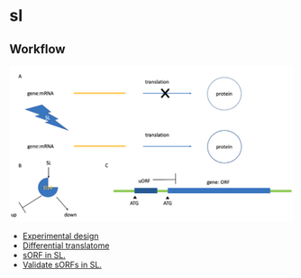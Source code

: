 # sl

## Workflow
![](image/outline.png)

* [Experimental design](diff_translatome/experimental_design.md)
* [Differential translatome](diff_translatome/diff_translatome.md)
* [sORF in SL.](diff_translatome/sORF.md)
* [Validate sORFs in SL.](diff_translatome/validate_sORF.md)

